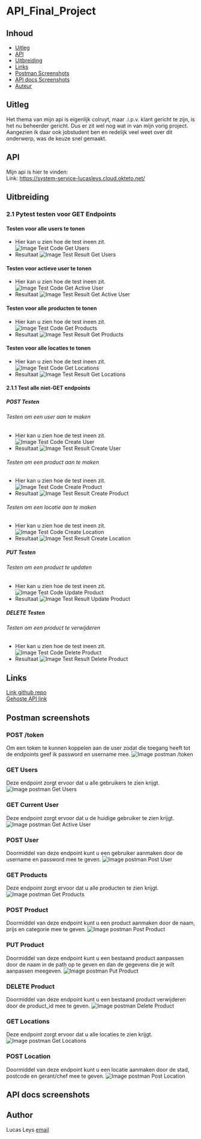 # API_Final_Project
## Inhoud
- [Uitleg](#uitleg)
- [API](#api)
- [Uitbreiding](#uitbreiding)
- [Links](#links)
- [Postman Screenshots](#Postman-screenshots)
- [API docs Screenshots](#API-docs-screenshots)
- [Auteur](#author)
## Uitleg
 Het thema van mijn api is eigenlijk colruyt, maar .i.p.v. klant gericht te zijn, is het nu beheerder gericht. Dus er zit wel nog wat in van mijn vorig project. Aangezien ik daar ook jobstudent ben en redelijk veel weet over dit onderwerp, was de keuze snel gemaakt.

## API
Mijn api is hier te vinden:  
Link: https://system-service-lucasleys.cloud.okteto.net/  

## Uitbreiding
### 2.1 Pytest testen voor GET Endpoints
#### Testen voor alle users te tonen
- Hier kan u zien hoe de test ineen zit.   
![Image Test Code Get Users](images/Test_Code_Get_Users.png)
- Resultaat
![Image Test Result Get Users](images/Test_Result_Get_Users.png)
#### Testen voor actieve user te tonen
- Hier kan u zien hoe de test ineen zit.   
![Image Test Code Get Active User](images/Test_Code_Get_Active_User.png)
- Resultaat
![Image Test Result Get Active User](images/Test_Result_Get_Active_User.png)
#### Testen voor alle producten te tonen
- Hier kan u zien hoe de test ineen zit.   
![Image Test Code Get Products](images/Test_Code_Get_Products.png)
- Resultaat
![Image Test Result Get Products](images/Test_Result_Get_Products.png)
#### Testen voor alle locaties te tonen
- Hier kan u zien hoe de test ineen zit.   
![Image Test Code Get Locations](images/Test_Code_Get_Locations.png)
- Resultaat
![Image Test Result Get Locations](images/Test_Result_Get_Locations.png)
#### 2.1.1 Test alle niet-GET endpoints
##### POST Testen
###### Testen om een user aan te maken
- Hier kan u zien hoe de test ineen zit.   
![Image Test Code Create User](images/Test_Code_Create_User.png)
- Resultaat
![Image Test Result Create User](images/Test_Result_Create_User.png)
###### Testen om een product aan te maken
- Hier kan u zien hoe de test ineen zit.   
![Image Test Code Create Product](images/Test_Code_Create_Product.png)
- Resultaat
![Image Test Result Create Product](images/Test_Result_Create_Product.png)
###### Testen om een locatie aan te maken
- Hier kan u zien hoe de test ineen zit.   
![Image Test Code Create Location](images/Test_Code_Create_Location.png)
- Resultaat
![Image Test Result Create Location](images/Test_Result_Create_Location.png)
##### PUT Testen
###### Testen om een product te updaten
- Hier kan u zien hoe de test ineen zit.   
![Image Test Code Update Product](images/Test_Code_Update_Product.png)
- Resultaat
![Image Test Result Update Product](images/Test_Result_Update_Product.png)
##### DELETE Testen
###### Testen om een product te verwijderen
- Hier kan u zien hoe de test ineen zit.   
![Image Test Code Delete Product](images/Test_Code_Delete_Product.png)
- Resultaat
![Image Test Result Delete Product](images/Test_Result_Delete_Product.png)

## Links

[Link github repo](https://github.com/lucasleys/API_Final_Project.git)   
[Gehoste API link](https://system-service-lucasleys.cloud.okteto.net/) 

## Postman screenshots

### POST /token
Om een token te kunnen koppelen aan de user zodat die toegang heeft tot de endpoints geef ik password en username mee. 
![Image postman /token](/images/Postman_Post_Token.png)  

### GET Users
Deze endpoint zorgt ervoor dat u alle gebruikers te zien krijgt. 
![Image postman Get Users](/images/Postman_Get_Users.png) 

### GET Current User
Deze endpoint zorgt ervoor dat u de huidige gebruiker te zien krijgt. 
![Image postman Get Active User](/images/Postman_Get_Active_User.png) 

### POST User
Doormiddel van deze endpoint kunt u een gebruiker aanmaken door de username en password mee te geven. 
![Image postman Post User](/images/Postman_Post_User.png)

### GET Products
Deze endpoint zorgt ervoor dat u alle producten te zien krijgt. 
![Image postman Get Products](/images/Postman_Get_Products.png) 

### POST Product
Doormiddel van deze endpoint kunt u een product aanmaken door de naam, prijs en categorie mee te geven. 
![Image postman Post Product](/images/Postman_Post_Product.png) 

### PUT Product
Doormiddel van deze endpoint kunt u een bestaand product aanpassen door de naam in de path op te geven en dan de gegevens die je wilt aanpassen meegeven. 
![Image postman Put Product](/images/Postman_Put_Product.png)

### DELETE Product
Doormiddel van deze endpoint kunt u een bestaand product verwijderen door de product_id mee te geven. 
![Image postman Delete Product](/images/Postman_Delete_Product.png)

### GET Locations
Deze endpoint zorgt ervoor dat u alle locaties te zien krijgt.  
![Image postman Get Locations](/images/Postman_Get_Locations.png)

### POST Location
Doormiddel van deze endpoint kunt u een locatie aanmaken door de stad, postcode en gerant/chef mee te geven. 
![Image postman Post Location](/images/Postman_Post_Location.png)

## API docs screenshots

## Author
Lucas Leys 
[email](mailto:r0881339@student.thomasmore.be)  